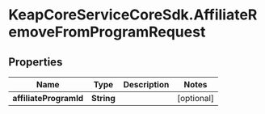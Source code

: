 # KeapCoreServiceCoreSdk.AffiliateRemoveFromProgramRequest

## Properties

Name | Type | Description | Notes
------------ | ------------- | ------------- | -------------
**affiliateProgramId** | **String** |  | [optional] 


